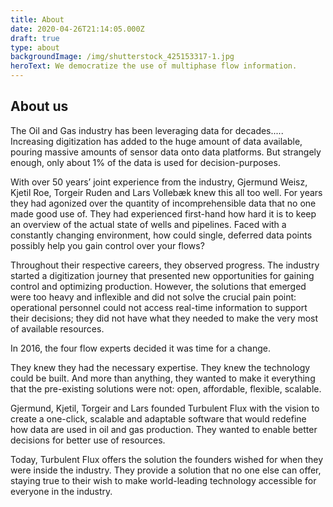 ```yaml
---
title: About
date: 2020-04-26T21:14:05.000Z
draft: true
type: about
backgroundImage: /img/shutterstock_425153317-1.jpg
heroText: We democratize the use of multiphase flow information.
---
```

<h2>About us</h2>
<p>The Oil and Gas industry has been leveraging data for decades..... Increasing digitization has added to the huge amount of data available, pouring massive amounts of sensor data onto data platforms. But strangely enough, only about 1% of the data is used for decision-purposes.</p>
<p>With over 50 years’ joint experience from the industry, Gjermund Weisz, Kjetil Roe, Torgeir Ruden and Lars Vollebæk knew this all too well. For years they had agonized over the quantity of incomprehensible data that no one made good use of. They had experienced first-hand how hard it is to keep an overview of the actual state of wells and pipelines. Faced with a constantly changing environment, how could single, deferred data points possibly help you gain control over your flows?</p>
<p>Throughout their respective careers, they observed progress. The industry started a digitization journey that presented new opportunities for gaining control and optimizing production. However, the solutions that emerged were too heavy and inflexible and did not solve the crucial pain point: operational personnel could not access real-time information to support their decisions; they did not have what they needed to make the very most of available resources.</p>
<p>In 2016, the four flow experts decided it was time for a change.</p>
<p>They knew they had the necessary expertise. They knew the technology could be built. And more than anything, they wanted to make it everything that the pre-existing solutions were not: open, affordable, flexible, scalable.</p>
<p>Gjermund, Kjetil, Torgeir and Lars founded Turbulent Flux with the vision to create a one-click, scalable and adaptable software that would redefine how data are used in oil and gas production. They wanted to enable better decisions for better use of resources.</p>
<p>Today, Turbulent Flux offers the solution the founders wished for when they were inside the industry. They provide a solution that no one else can offer, staying true to their wish to make world-leading technology accessible for everyone in the industry.</p>
